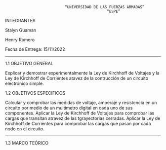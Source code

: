                                “UNIVERSIDAD DE LAS FUERZAS ARMADAS”
                                                  “ESPE”
INTEGRANTES

Stalyn Guaman

Henry Romero

Fecha de Entrega: 15/11/2022

---------------------------------------------------------------------------------------------

1.1 OBJETIVO GENERAL

Explicar y demostrar experimentalmente la Ley de Kirchhoff de Voltajes y la Ley de Kirchhoff de Corrientes atavez de la contrucción de un circuito electrónico simple.

1.2 OBJETIVOS ESPECIFICOS

Calcular y comprobar las medidas de voltaje, amperaje y resistencia en un circuito por medio de un multimetro digital en cada uno de sus componentes.
Aplicar la Ley de Kirchhoff de Voltajes para comprobar las cargas que transitan atravez de las tgrayectorias cerradas.
Aplicar la Ley de Kirchhoff de Corrientes para comprobar las cargas que pasan por cada nodo en el circuito.

------------------------------------------------------------------------------------------------------------------------------------------------
1.3 MARCO TEÓRICO
